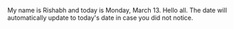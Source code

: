 My name is Rishabh and today is Monday, March 13. Hello all. The date will automatically update to today's date in case you did not notice.
